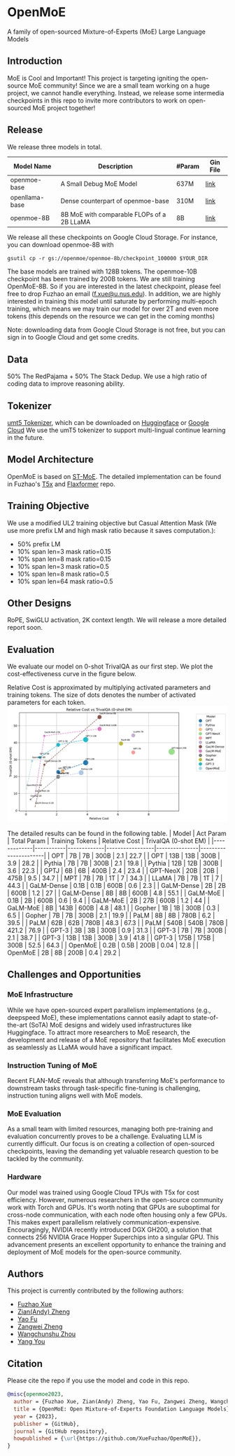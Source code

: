# OpenMoE
A family of open-sourced Mixture-of-Experts (MoE) Large Language Models

## Introduction
MoE is Cool and Important! This project is targeting igniting the open-source MoE community! Since we are a small team working on a huge project, we cannot handle everything. Instead, we release some intermedia checkpoints in this repo to invite more contributors to work on open-sourced MoE project together!

## Release
We release three models in total.

| Model Name     | Description                                     | #Param   | Gin File   |
|----------------|-------------------------------------------------|----------|----------  |
| openmoe-base   | A Small Debug MoE Model                         |637M      |[link](https://github.com/XueFuzhao/t5x/blob/main/t5x/examples/t5/t5_1_1/examples/openmoe_base.gin)  |   
| openllama-base | Dense counterpart of openmoe-base               |310M      |[link](https://github.com/XueFuzhao/t5x/blob/main/t5x/examples/t5/t5_1_1/examples/openllama_base.gin)  |     
| openmoe-8B     | 8B MoE  with comparable FLOPs of a 2B LLaMA     |8B        |[link](https://github.com/XueFuzhao/t5x/blob/main/t5x/examples/t5/t5_1_1/examples/openmoe_large.gin) |

We release all these checkpoints on Google Cloud Storage. For instance, you can download openmoe-8B with 
```
gsutil cp -r gs://openmoe/openmoe-8b/checkpoint_100000 $YOUR_DIR
```

The base models are trained with 128B tokens. The openmoe-10B checkpoint has been trained by 200B tokens. We are still training OpenMoE-8B. So if you are interested in the latest checkpoint, please feel free to drop Fuzhao an email (f.xue@u.nus.edu). In addition, we are highly interested in training this model until saturate by performing multi-epoch training, which means we may train our model for over 2T and even more tokens (this depends on the resource we can get in the coming months)

Note: downloading data from Google Cloud Storage is not free, but you can sign in to Google Cloud and get some credits.

## Data
50% The RedPajama + 50% The Stack Dedup.
We use a high ratio of coding data to improve reasoning ability.

## Tokenizer
[umt5 Tokenizer](https://arxiv.org/abs/2304.09151), which can be downloaded on [Huggingface](https://huggingface.co/google/umt5-small/tree/main) or [Google Cloud](https://github.com/google-research/t5x/blob/main/docs/models.md#umt5-checkpoints)
We use the umT5 tokenizer to support multi-lingual continue learning in the future.

## Model Architecture
OpenMoE is based on [ST-MoE](https://arxiv.org/abs/2202.08906). The detailed implementation can be found in Fuzhao's [T5x](https://github.com/XueFuzhao/t5x) and [Flaxformer](https://github.com/XueFuzhao/flaxformer) repo.

## Training Objective
We use a modified UL2 training objective but Casual Attention Mask (We use more prefix LM and high mask ratio because it saves computation.):
- 50% prefix LM
- 10% span len=3 mask ratio=0.15
- 10% span len=8 mask ratio=0.15
- 10% span len=3 mask ratio=0.5
- 10% span len=8 mask ratio=0.5
- 10% span len=64 mask ratio=0.5

## Other Designs
RoPE, SwiGLU activation, 2K context length. We will release a more detailed report soon.

## Evaluation

We evaluate our model on 0-shot TrivalQA as our first step. We plot the cost-effectiveness curve in the figure below.

Relative Cost is approximated by multiplying activated parameters and training tokens. The size of dots denotes the number of activated parameters for each token.
![Plot](fig/triqa.png)


The detailed results can be found in the following table.
| Model       | Act Param | Total Param | Training Tokens | Relative Cost | TrivalQA (0-shot EM) |
|-------------|-----------|-------------|-----------------|---------------|----------------------|
| OPT         | 7B        | 7B          | 300B            | 2.1           | 22.7                 |
| OPT         | 13B       | 13B         | 300B            | 3.9           | 28.2                 |
| Pythia      | 7B        | 7B          | 300B            | 2.1           | 19.8                 |
| Pythia      | 12B       | 12B         | 300B            | 3.6           | 22.3                 |
| GPTJ        | 6B        | 6B          | 400B            | 2.4           | 23.4                 |
| GPT-NeoX    | 20B       | 20B         | 475B            | 9.5           | 34.7                 |
| MPT         | 7B        | 7B          | 1T              | 7             | 34.3                 |
| LLaMA       | 7B        | 7B          | 1T              | 7             | 44.3                 |
| GaLM-Dense  | 0.1B      | 0.1B        | 600B            | 0.6           | 2.3                  |
| GaLM-Dense  | 2B        | 2B          | 600B            | 1.2           | 27                   |
| GaLM-Dense  | 8B        | 8B          | 600B            | 4.8           | 55.1                 |
| GaLM-MoE    | 0.1B      | 2B          | 600B            | 0.6           | 9.4                  |
| GaLM-MoE    | 2B        | 27B         | 600B            | 1.2           | 44                   |
| GaLM-MoE    | 8B        | 143B        | 600B            | 4.8           | 48.1                 |
| Gopher      | 1B        | 1B          | 300B            | 0.3           | 6.5                  |
| Gopher      | 7B        | 7B          | 300B            | 2.1           | 19.9                 |
| PaLM        | 8B        | 8B          | 780B            | 6.2           | 39.5                 |
| PaLM        | 62B       | 62B         | 780B            | 48.3          | 67.3                 |
| PaLM        | 540B      | 540B        | 780B            | 421.2         | 76.9                 |
| GPT-3       | 3B        | 3B          | 300B            | 0.9           | 31.3                 |
| GPT-3       | 7B        | 7B          | 300B            | 2.1           | 38.7                 |
| GPT-3       | 13B       | 13B         | 300B            | 3.9           | 41.8                 |
| GPT-3       | 175B      | 175B        | 300B            | 52.5          | 64.3                 |
| OpenMoE     | 0.2B      | 0.5B        | 200B            | 0.04          | 12.8                 |
| OpenMoE     | 2B        | 8B          | 200B            | 0.4           | 29.2                 |



## Challenges and Opportunities

### MoE Infrastructure

While we have open-sourced expert parallelism implementations (e.g., deepspeed MoE), these implementations cannot easily adapt to state-of-the-art (SoTA) MoE designs and widely used infrastructures like Huggingface. To attract more researchers to MoE research, the development and release of a MoE repository that facilitates MoE execution as seamlessly as LLaMA would have a significant impact.

### Instruction Tuning of MoE

Recent FLAN-MoE reveals that although transferring MoE's performance to downstream tasks through task-specific fine-tuning is challenging, instruction tuning aligns well with MoE models.

### MoE Evaluation

As a small team with limited resources, managing both pre-training and evaluation concurrently proves to be a challenge. Evaluating LLM is currently difficult. Our focus is on creating a collection of open-sourced checkpoints, leaving the demanding yet valuable research question to be tackled by the community.

### Hardware

Our model was trained using Google Cloud TPUs with T5x for cost efficiency. However, numerous researchers in the open-source community work with Torch and GPUs. It's worth noting that GPUs are suboptimal for cross-node communication, with each node often housing only a few GPUs. This makes expert parallelism relatively communication-expensive. Encouragingly, NVIDIA recently introduced DGX GH200, a solution that connects 256 NVIDIA Grace Hopper Superchips into a singular GPU. This advancement presents an excellent opportunity to enhance the training and deployment of MoE models for the open-source community.


## Authors

This project is currently contributed by the following authors:

- [Fuzhao Xue](https://xuefuzhao.github.io/)
- [Zian(Andy) Zheng](https://www.linkedin.com/in/zian-zheng-21a715239)
- [Yao Fu](https://franxyao.github.io/)
- [Zangwei Zheng](https://zhengzangw.github.io/)
- [Wangchunshu Zhou](https://michaelzhouwang.github.io/)
- [Yang You](https://www.comp.nus.edu.sg/~youy/)


## Citation

Please cite the repo if you use the model and code in this repo.

```bibtex
@misc{openmoe2023,
  author = {Fuzhao Xue, Zian(Andy) Zheng, Yao Fu, Zangwei Zheng, Wangchunshu Zhou and Yang You},
  title = {OpenMoE: Open Mixture-of-Experts Foundation Language Models},
  year = {2023},
  publisher = {GitHub},
  journal = {GitHub repository},
  howpublished = {\url{https://github.com/XueFuzhao/OpenMoE}},
}
```



